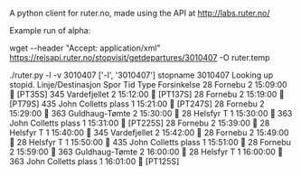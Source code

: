 A python client for ruter.no, made using the API at http://labs.ruter.no/

Example run of alpha:

wget --header "Accept: application/xml" https://reisapi.ruter.no/stopvisit/getdepartures/3010407 -O ruter.temp

./ruter.py -l -v 3010407
['-l', '3010407']
stopname 3010407
Looking up stopid.
Linje/Destinasjon        Spor Tid             Type Forsinkelse
 28 Fornebu              2    15:09:00        🚌    [PT35S]
345 Vardefjellet         2    15:12:00        🚌    [PT137S]
 28 Fornebu              2    15:19:00        🚌    [PT79S]
435 John Colletts plass  1    15:21:00        🚌    [PT247S]
 28 Fornebu              2    15:29:00        🚌
363 Guldhaug-Tømte       2    15:30:00        🚌
 28 Helsfyr T            1    15:30:00        🚌
363 John Colletts plass  1    15:31:00        🚌    [PT225S]
 28 Fornebu              2    15:39:00        🚌
 28 Helsfyr T            1    15:40:00        🚌
345 Vardefjellet         2    15:42:00        🚌
 28 Fornebu              2    15:49:00        🚌
 28 Helsfyr T            1    15:50:00        🚌
435 John Colletts plass  1    15:51:00        🚌
 28 Fornebu              2    15:59:00        🚌
363 Guldhaug-Tømte       2    16:00:00        🚌
 28 Helsfyr T            1    16:00:00        🚌
363 John Colletts plass  1    16:01:00        🚌    [PT125S]

